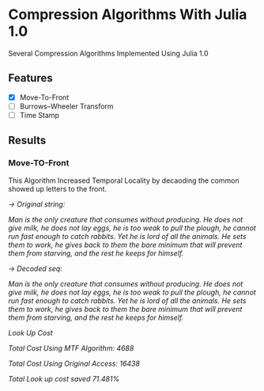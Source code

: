 # Compression Algorithms With Julia 1.0
Several Compression Algorithms Implemented Using Julia 1.0

## Features
- [x] Move-To-Front
- [ ] Burrows–Wheeler Transform
- [ ] Time Stamp

## Results

### Move-TO-Front

This Algorithm Increased Temporal Locality by decaoding the common showed up letters to the front.

_-> Original string:_

_Man is the only creature that consumes without producing. He does not give milk, he does not lay eggs, he is too weak to pull the plough, he cannot run fast enough to catch rabbits. Yet he is lord of all the animals. He sets them to work, he gives back to them the bare minimum that will prevent them from starving, and the rest he keeps for himself._

_-> Decoded seq:_

_Man is the only creature that consumes without producing. He does not give milk, he does not lay eggs, he is too weak to pull the plough, he cannot run fast enough to catch rabbits. Yet he is lord of all the animals. He sets them to work, he gives back to them the bare minimum that will prevent them from starving, and the rest he keeps for himself._

_Look Up Cost_

_Total Cost Using MTF Algorithm: 4688_

_Total Cost Using Original Access: 16438_

_Total Look up cost saved 71.481%_
